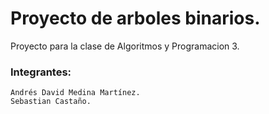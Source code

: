 # Proyecto de arboles binarios.

Proyecto para la clase de Algoritmos y Programacion 3.

### Integrantes:
    Andrés David Medina Martínez.
    Sebastian Castaño.
